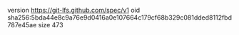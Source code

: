 version https://git-lfs.github.com/spec/v1
oid sha256:5bda44e8c9a76e9d0416a0e107664c179cf68b329c081dded8112fbd787e45ae
size 473
